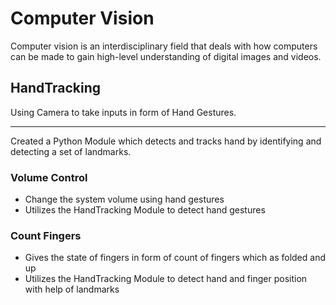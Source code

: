 # Computer Vision
Computer vision is an interdisciplinary field that deals with how computers can be made to gain high-level understanding of digital images and videos.

## HandTracking
Using Camera to take inputs in form of Hand Gestures.

---
Created a Python Module which detects and tracks hand by identifying and detecting a set of landmarks.

### Volume Control
* Change the system volume using hand gestures   
* Utilizes the HandTracking Module to detect hand gestures

### Count Fingers
* Gives the state of fingers in form of count of fingers which as folded and up
* Utilizes the HandTracking Module to detect hand and finger position with help of landmarks
